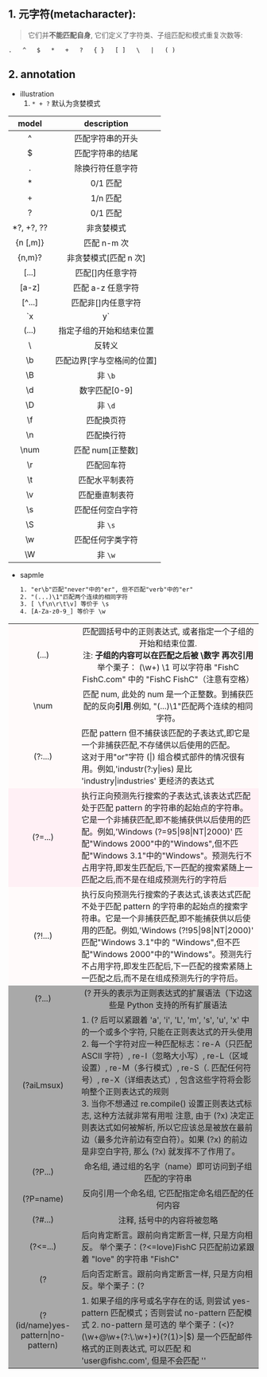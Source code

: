 ## 1. 元字符(**metacharacter**):

> 它们并**不能匹配自身**, 它们定义了字符类、子组匹配和模式重复次数等:

```
.   ^   $   *   +   ?   { }   [ ]   \   |   ( )
```

## **2. annotation**

- illustration
  1. `* + ?` 默认为贪婪模式

|    model    |        description         |
| :---------: | :------------------------: |
|      ^      |      匹配字符串的开头      |
|     \$      |      匹配字符串的结尾      |
|      .      |      除换行符任意字符      |
|     \*      |          0/1 匹配          |
|      +      |          1/n 匹配          |
|      ?      |          0/1 匹配          |
| \*?, +?, ?? |         非贪婪模式         |
|  {n [,m]}   |        匹配 n-m 次         |
|   {n,m}?    |   非贪婪模式[匹配 n 次]    |
|    [...]    |      匹配[]内任意字符      |
|    [a-z]    |     匹配 a-z 任意字符      |
|   [^...]    |     匹配非[]内任意字符     |
|    `x|y`    |        匹配 x 或 y         |
|    (...)    |  指定子组的开始和结束位置  |
|     \       |           反转义           |
|     \b      | 匹配边界[字与空格间的位置] |
|     \B      |          非 `\b`           |
|     \d      |       数字匹配[0-9]        |
|     \D      |          非 `\d`           |
|     \f      |         匹配换页符         |
|     \n      |         匹配换行符         |
|    \num     |      匹配 num[正整数]      |
|     \r      |         匹配回车符         |
|     \t      |       匹配水平制表符       |
|     \v      |       匹配垂直制表符       |
|     \s      |      匹配任何空白字符      |
|     \S      |          非 `\s`           |
|     \w      |      匹配任何字类字符      |
|     \W      |          非 `\w`           |

- sapmle
  ```txt
  1. "er\b"匹配"never"中的"er", 但不匹配"verb"中的"er"
  2. "(...)\1"匹配两个连续的相同字符
  3. [ \f\n\r\t\v] 等价于 \s
  4. [A-Za-z0-9_] 等价于 \w
  ```

<table>
    <tr bgcolor = '#FFFAFA' align='center'>
        <td>(...)</td>
        <td>匹配圆括号中的正则表达式, 或者指定一个子组的开始和结束位置.<br>
        注: <strong>子组的内容可以在匹配之后被 \数字 再次引用</strong><br>
        举个栗子： (\w+) \1 可以字符串 "FishC FishC.com" 中的 "FishC FishC"（注意有空格）</td>
    </tr>
    <tr bgcolor = '#FFFAFA' align='center'>
        <td>\num</td>
        <td>匹配 num, 此处的 num 是一个正整数。到捕获匹配的反向<strong>引用</strong>.例如, "(...)\1"匹配两个连续的相同字符。</td>
    </tr>
    <tr bgcolor = '#FFFAFA' align='center'>
        <td>(?:...)</td>
        <td align = 'left'>匹配 pattern 但不捕获该匹配的子表达式,即它是一个非捕获匹配,不存储供以后使用的匹配。<br>这对于用"or"字符 (|) 组合模式部件的情况很有用。例如,'industr(?:y|ies) 是比 'industry|industries' 更经济的表达式</td>
    </tr>
    <tr bgcolor = '#FFF0F5' align='center'>
        <td>(?=...)</td>
        <td align = 'left'>执行正向预测先行搜索的子表达式,该表达式匹配处于匹配 pattern 的字符串的起始点的字符串。它是一个非捕获匹配,即不能捕获供以后使用的匹配。例如,'Windows (?=95|98|NT|2000)' 匹配"Windows 2000"中的"Windows",但不匹配"Windows 3.1"中的"Windows"。预测先行不占用字符,即发生匹配后,下一匹配的搜索紧随上一匹配之后,而不是在组成预测先行的字符后</td>
    </tr>
    <tr bgcolor = '#FFFAFA' align='center'>
        <td>(?!...)</td>
        <td align = 'left'>执行反向预测先行搜索的子表达式,该表达式匹配不处于匹配 pattern 的字符串的起始点的搜索字符串。它是一个非捕获匹配,即不能捕获供以后使用的匹配。例如,'Windows (?!95|98|NT|2000)' 匹配"Windows 3.1"中的 "Windows",但不匹配"Windows 2000"中的"Windows"。预测先行不占用字符,即发生匹配后,下一匹配的搜索紧随上一匹配之后,而不是在组成预测先行的字符后。</td>
    </tr>
    <tr bgcolor = '#A9A9A9' align='center'>
        <td>(?...)</td>
        <td>(? 开头的表示为正则表达式的扩展语法（下边这些是 Python 支持的所有扩展语法</td>
    </tr>
    <tr bgcolor = '#A9A9A9' align='center'>
        <td>(?aiLmsux)</td>
        <td align = 'left'>
        1. (? 后可以紧跟着 'a', 'i', 'L', 'm', 's', 'u', 'x' 中的一个或多个字符, 只能在正则表达式的开头使用<br>
        2. 每一个字符对应一种匹配标志：re-A（只匹配 ASCII 字符）, re-I（忽略大小写）, re-L（区域设置）, re-M（多行模式）, re-S（. 匹配任何符号）, re-X（详细表达式）, 包含这些字符将会影响整个正则表达式的规则<br>
        3. 当你不想通过 re.compile() 设置正则表达式标志, 这种方法就非常有用啦
        注意, 由于 (?x) 决定正则表达式如何被解析, 所以它应该总是被放在最前边（最多允许前边有空白符）。如果 (?x) 的前边是非空白字符, 那么 (?x) 就发挥不了作用了。</td>
    </tr>
    <tr bgcolor = '#A9A9A9' align='center'>
        <td>(?P<name>...)</td>
        <td>命名组, 通过组的名字（name）即可访问到子组匹配的字符串</td>
    </tr>
    <tr bgcolor = '#A9A9A9' align='center'>
        <td>(?P=name)</td>
        <td>反向引用一个命名组, 它匹配指定命名组匹配的任何内容</td>
    </tr>
    <tr bgcolor = '#A9A9A9' align='center'>
        <td>(?#...)</td>
        <td>注释, 括号中的内容将被忽略</td>
    </tr>
    <tr bgcolor = '#A9A9A9' align='center'>
        <td>(?<=...)</td>
        <td align = 'left'>后向肯定断言。跟前向肯定断言一样, 只是方向相反。
举个栗子：(?<=love)FishC 只匹配前边紧跟着 "love" 的字符串 "FishC"</td>
    </tr>
    <tr bgcolor = '#A9A9A9' align='center'>
        <td>(?<!...)</td>
        <td align = 'left'>后向否定断言。跟前向肯定断言一样, 只是方向相反。举个栗子：(?<!FishC)\.com 只匹配前边不是 "FishC" 的字符串 ".com"</td>
    </tr>
    <tr bgcolor = '#A9A9A9' align='center'>
        <td>(?(id/name)yes-pattern|no-pattern)</td>
        <td align = 'left'>1. 如果子组的序号或名字存在的话, 则尝试 yes-pattern 匹配模式；否则尝试 no-pattern 匹配模式
        2. no-pattern 是可选的
        举个栗子：(<)?(\w+@\w+(?:\.\w+)+)(?(1)>|$) 是一个匹配邮件格式的正则表达式, 可以匹配 <user@fishc.com> 和 'user@fishc.com', 但是不会匹配 '<user@fishc.com' 或 'user@fishc.com>'</td>
    </tr>
</table>
